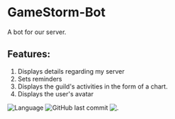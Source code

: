 # GameStorm-Bot

 A bot for our server.



## Features:
1. Displays details regarding my server
2. Sets reminders 
3. Displays the guild's activities in the form of a chart.
4. Displays the user's avatar

![Language](https://img.shields.io/badge/Language-Python-blue.svg) 
![GitHub last commit](https://img.shields.io/github/last-commit/MonsterReaper/GameStorm-Bot)
![.](https://img.shields.io/badge/Devs-GokuCoder%2C%20Shivesh-red)
